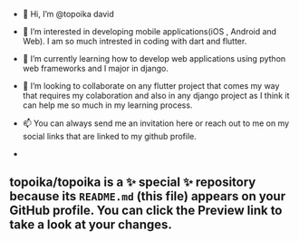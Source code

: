 - 👋 Hi, I’m @topoika david
- 👀 I’m interested in developing mobile applications(iOS , Android and Web). I am so much intrested in coding with dart and flutter.
- 🌱 I’m currently learning how to develop web applications using python web frameworks and I major in django.
- 💞️ I’m looking to collaborate on any flutter project that comes my way that requires my colaboration and also in any django project as I think it can help me so much in my learning process. 
- 📫 You can always send me an invitation here or reach out to me on my social links that are linked to my github profile.

-
topoika/topoika is a ✨ special ✨ repository because its `README.md` (this file) appears on your GitHub profile.
You can click the Preview link to take a look at your changes.
-
